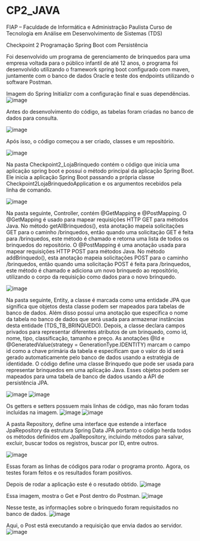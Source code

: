 # CP2_JAVA

FIAP – Faculdade de Informática e Administração Paulista
Curso de Tecnologia em Análise em Desenvolvimento de Sistemas (TDS)

Checkpoint 2
Programação Spring Boot com Persistência

Foi desenvolvido um programa de gerenciamento de brinquedos para uma empresa voltada para o público infantil de até 12 anos, o programa foi desenvolvido utilizando o framework spring boot configurado com maven, juntamente com o banco de dados Oracle e teste dos endpoints utilizando o software Postman. 

Imagem do Spring Initializr com a configuração final e suas dependências. 
![image](https://github.com/bwtrxz/CP2_JAVA/assets/130010850/1bed1f53-00c2-477b-9f57-44ed6f27a4a8)

Antes do desenvolvimento do código, as tabelas foram criadas no banco de dados para consulta.

 ![image](https://github.com/bwtrxz/CP2_JAVA/assets/130010850/6168c3d7-e02f-44f7-9b99-55738b3dac26)
 
Após isso, o código começou a ser criado, classes e um repositório.

![image](https://github.com/bwtrxz/CP2_JAVA/assets/130010850/518cf166-dfc2-455a-974f-1313f6f37401)

Na pasta Checkpoint2_LojaBrinquedo contém o código que inicia uma aplicação spring boot e possuí o método principal da aplicação Spring Boot. Ele inicia a aplicação Spring Boot passando a própria classe Checkpoint2LojaBrinquedoApplication e os argumentos recebidos pela linha de comando.

![image](https://github.com/bwtrxz/CP2_JAVA/assets/130010850/1f42b818-d501-4a79-abc5-36bd31384059)

Na pasta seguinte, Controller, contém @GetMapping e @PostMapping. O @GetMapping é usado para mapear requisições HTTP GET para métodos Java. No método getAllBrinquedos(), esta anotação mapeia solicitações GET para o caminho /brinquedos, então quando uma solicitação GET é feita para /brinquedos, este método é chamado e retorna uma lista de todos os brinquedos do repositório. O @PostMapping é uma anotação usada para mapear requisições HTTP POST para métodos Java. No método addBrinquedo(), esta anotação mapeia solicitações POST para o caminho /brinquedos, então quando uma solicitação POST é feita para /brinquedos, este método é chamado e adiciona um novo brinquedo ao repositório, utilizando o corpo da requisição como dados para o novo brinquedo.

![image](https://github.com/bwtrxz/CP2_JAVA/assets/130010850/c34e2b82-364a-4b06-a5fd-4dc9f9ea6e12)

Na pasta seguinte, Entity, a classe é marcada como uma entidade JPA que significa que objetos desta classe podem ser mapeados para tabelas de banco de dados. Além disso possuí uma anotação que especifica o nome da tabela no banco de dados que será usada para armazenar instâncias desta entidade (TDS_TB_BRINQUEDO). Depois, a classe declara campos privados para representar diferentes atributos de um brinquedo, como id, nome, tipo, classificação, tamanho e preço.
As anotações @Id e @GeneratedValue(strategy = GenerationType.IDENTITY) marcam o campo id como a chave primária da tabela e especificam que o valor do id será gerado automaticamente pelo banco de dados usando a estratégia de identidade. 
O código define uma classe Brinquedo que pode ser usada para representar brinquedos em uma aplicação Java. Esses objetos podem ser mapeados para uma tabela de banco de dados usando a API de persistência JPA.

![image](https://github.com/bwtrxz/CP2_JAVA/assets/130010850/dfd77454-bd92-41dc-8145-3038c044d410)
![image](https://github.com/bwtrxz/CP2_JAVA/assets/130010850/e97f1ce4-c029-40a1-a51b-536b687a8276)

Os getters e setters possuem mais linhas de código, mas não foram todas incluídas na imagem.
![image](https://github.com/bwtrxz/CP2_JAVA/assets/130010850/98b7ae4c-c13b-4de7-9ae8-3242c1801126)
![image](https://github.com/bwtrxz/CP2_JAVA/assets/130010850/ac6dd3c5-ee58-4e57-b458-a725b6dc8bac)

A pasta Repository, define uma interface que estende a interface JpaRepository da estrutura Spring Data JPA portanto o código herda todos os métodos definidos em JpaRepository, incluindo métodos para salvar, excluir, buscar todos os registros, buscar por ID, entre outros. 

![image](https://github.com/bwtrxz/CP2_JAVA/assets/130010850/ccb97c28-a506-4356-b39c-6c9b1a1a9371)

Essas foram as linhas de códigos para rodar o programa pronto. Agora, os testes foram feitos e os resultados foram positivos.

Depois de rodar a aplicação este é o resutado obtido.
![image](https://github.com/bwtrxz/CP2_JAVA/assets/130010850/1869307e-9a3f-4164-87d3-fddc4fd763aa)

Essa imagem, mostra o Get e Post dentro do Postman.
![image](https://github.com/bwtrxz/CP2_JAVA/assets/130010850/e2dce6df-5b38-49c1-b65c-f15980bd6b95)

Nesse teste, as informações sobre o brinquedo foram requisitados no banco de dados.
![image](https://github.com/bwtrxz/CP2_JAVA/assets/130010850/d18a30b2-435f-4739-951a-a4415b007061)

Aqui, o Post está executando a requisição que envia dados ao servidor.
![image](https://github.com/bwtrxz/CP2_JAVA/assets/130010850/1844728c-3537-4fca-9bf2-05b6465c5cd7)









 
